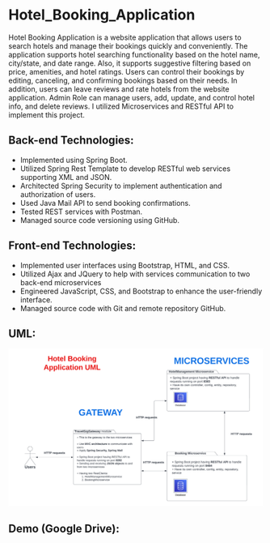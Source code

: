# Hotel_Booking_Application

Hotel Booking Application is a website application that allows users to search hotels and manage their bookings quickly and conveniently. The application supports hotel searching functionality based on the hotel name, city/state, and date range. Also, it supports suggestive filtering based on price, amenities, and hotel ratings. Users can control their bookings by editing, canceling, and confirming bookings based on their needs. In addition, users can leave reviews and rate hotels from the website application. Admin Role can manage users, add, update, and control hotel info, and delete reviews. I utilized Microservices and RESTful API to implement this project.


## Back-end Technologies:
- Implemented using Spring Boot.
- Utilized Spring Rest Template to develop RESTful web services supporting XML and JSON.
- Architected Spring Security to implement authentication and authorization of users.
- Used Java Mail API to send booking confirmations.
- Tested REST services with Postman.
- Managed source code versioning using GitHub.

## Front-end Technologies:
- Implemented user interfaces using Bootstrap, HTML, and CSS.
- Utilized Ajax and JQuery to help with services communication to two back-end microservices
- Engineered JavaScript, CSS, and Bootstrap to enhance the user-friendly interface.
- Managed source code with Git and remote repository GitHub.

## UML:
![UML](https://github.com/tramnhatquang/Hotel_Booking_Application/blob/main/general%20uml.png)
## Demo (Google Drive):


